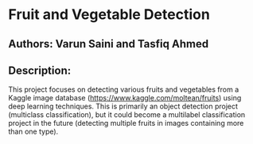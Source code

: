 # Fruit and Vegetable Detection

## Authors: Varun Saini and Tasfiq Ahmed

## Description:
This project focuses on detecting various fruits and vegetables from a Kaggle image database (https://www.kaggle.com/moltean/fruits) using deep learning techniques. This is primarily an object detection project (multiclass classification), but it could become a multilabel classification project in the future (detecting multiple fruits in images containing more than one type).
